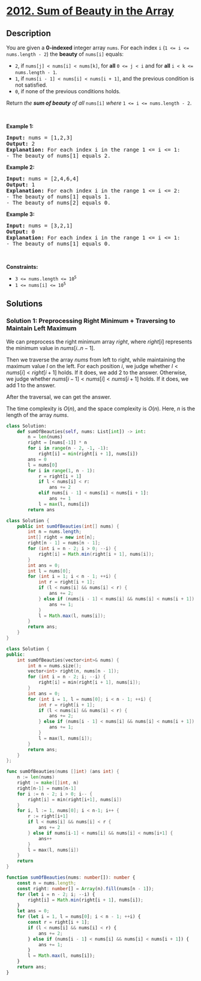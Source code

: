 # [2012. Sum of Beauty in the Array](https://leetcode.com/problems/sum-of-beauty-in-the-array)


## Description

<p>You are given a <strong>0-indexed</strong> integer array <code>nums</code>. For each index <code>i</code> (<code>1 &lt;= i &lt;= nums.length - 2</code>) the <strong>beauty</strong> of <code>nums[i]</code> equals:</p>

<ul>
	<li><code>2</code>, if <code>nums[j] &lt; nums[i] &lt; nums[k]</code>, for <strong>all</strong> <code>0 &lt;= j &lt; i</code> and for <strong>all</strong> <code>i &lt; k &lt;= nums.length - 1</code>.</li>
	<li><code>1</code>, if <code>nums[i - 1] &lt; nums[i] &lt; nums[i + 1]</code>, and the previous condition is not satisfied.</li>
	<li><code>0</code>, if none of the previous conditions holds.</li>
</ul>

<p>Return<em> the <strong>sum of beauty</strong> of all </em><code>nums[i]</code><em> where </em><code>1 &lt;= i &lt;= nums.length - 2</code>.</p>

<p>&nbsp;</p>
<p><strong class="example">Example 1:</strong></p>

<pre>
<strong>Input:</strong> nums = [1,2,3]
<strong>Output:</strong> 2
<strong>Explanation:</strong> For each index i in the range 1 &lt;= i &lt;= 1:
- The beauty of nums[1] equals 2.
</pre>

<p><strong class="example">Example 2:</strong></p>

<pre>
<strong>Input:</strong> nums = [2,4,6,4]
<strong>Output:</strong> 1
<strong>Explanation:</strong> For each index i in the range 1 &lt;= i &lt;= 2:
- The beauty of nums[1] equals 1.
- The beauty of nums[2] equals 0.
</pre>

<p><strong class="example">Example 3:</strong></p>

<pre>
<strong>Input:</strong> nums = [3,2,1]
<strong>Output:</strong> 0
<strong>Explanation:</strong> For each index i in the range 1 &lt;= i &lt;= 1:
- The beauty of nums[1] equals 0.
</pre>

<p>&nbsp;</p>
<p><strong>Constraints:</strong></p>

<ul>
	<li><code>3 &lt;= nums.length &lt;= 10<sup>5</sup></code></li>
	<li><code>1 &lt;= nums[i] &lt;= 10<sup>5</sup></code></li>
</ul>

## Solutions

### Solution 1: Preprocessing Right Minimum + Traversing to Maintain Left Maximum

We can preprocess the right minimum array $right$, where $right[i]$ represents the minimum value in $nums[i..n-1]$.

Then we traverse the array $nums$ from left to right, while maintaining the maximum value $l$ on the left. For each position $i$, we judge whether $l < nums[i] < right[i + 1]$ holds. If it does, we add $2$ to the answer. Otherwise, we judge whether $nums[i - 1] < nums[i] < nums[i + 1]$ holds. If it does, we add $1$ to the answer.

After the traversal, we can get the answer.

The time complexity is $O(n)$, and the space complexity is $O(n)$. Here, $n$ is the length of the array $nums$.

<!-- tabs:start -->

```python
class Solution:
    def sumOfBeauties(self, nums: List[int]) -> int:
        n = len(nums)
        right = [nums[-1]] * n
        for i in range(n - 2, -1, -1):
            right[i] = min(right[i + 1], nums[i])
        ans = 0
        l = nums[0]
        for i in range(1, n - 1):
            r = right[i + 1]
            if l < nums[i] < r:
                ans += 2
            elif nums[i - 1] < nums[i] < nums[i + 1]:
                ans += 1
            l = max(l, nums[i])
        return ans
```

```java
class Solution {
    public int sumOfBeauties(int[] nums) {
        int n = nums.length;
        int[] right = new int[n];
        right[n - 1] = nums[n - 1];
        for (int i = n - 2; i > 0; --i) {
            right[i] = Math.min(right[i + 1], nums[i]);
        }
        int ans = 0;
        int l = nums[0];
        for (int i = 1; i < n - 1; ++i) {
            int r = right[i + 1];
            if (l < nums[i] && nums[i] < r) {
                ans += 2;
            } else if (nums[i - 1] < nums[i] && nums[i] < nums[i + 1]) {
                ans += 1;
            }
            l = Math.max(l, nums[i]);
        }
        return ans;
    }
}
```

```cpp
class Solution {
public:
    int sumOfBeauties(vector<int>& nums) {
        int n = nums.size();
        vector<int> right(n, nums[n - 1]);
        for (int i = n - 2; i; --i) {
            right[i] = min(right[i + 1], nums[i]);
        }
        int ans = 0;
        for (int i = 1, l = nums[0]; i < n - 1; ++i) {
            int r = right[i + 1];
            if (l < nums[i] && nums[i] < r) {
                ans += 2;
            } else if (nums[i - 1] < nums[i] && nums[i] < nums[i + 1]) {
                ans += 1;
            }
            l = max(l, nums[i]);
        }
        return ans;
    }
};
```

```go
func sumOfBeauties(nums []int) (ans int) {
	n := len(nums)
	right := make([]int, n)
	right[n-1] = nums[n-1]
	for i := n - 2; i > 0; i-- {
		right[i] = min(right[i+1], nums[i])
	}
	for i, l := 1, nums[0]; i < n-1; i++ {
		r := right[i+1]
		if l < nums[i] && nums[i] < r {
			ans += 2
		} else if nums[i-1] < nums[i] && nums[i] < nums[i+1] {
			ans++
		}
		l = max(l, nums[i])
	}
	return
}
```

```ts
function sumOfBeauties(nums: number[]): number {
    const n = nums.length;
    const right: number[] = Array(n).fill(nums[n - 1]);
    for (let i = n - 2; i; --i) {
        right[i] = Math.min(right[i + 1], nums[i]);
    }
    let ans = 0;
    for (let i = 1, l = nums[0]; i < n - 1; ++i) {
        const r = right[i + 1];
        if (l < nums[i] && nums[i] < r) {
            ans += 2;
        } else if (nums[i - 1] < nums[i] && nums[i] < nums[i + 1]) {
            ans += 1;
        }
        l = Math.max(l, nums[i]);
    }
    return ans;
}
```

<!-- tabs:end -->

<!-- end -->
